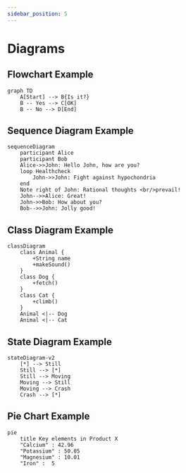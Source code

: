 ```yaml
---
sidebar_position: 5
---
```


# Diagrams

## Flowchart Example

```mermaid
graph TD
    A[Start] --> B{Is it?}
    B -- Yes --> C[OK]
    B -- No --> D[End]
```

## Sequence Diagram Example

```mermaid
sequenceDiagram
    participant Alice
    participant Bob
    Alice->>John: Hello John, how are you?
    loop Healthcheck
        John->>John: Fight against hypochondria
    end
    Note right of John: Rational thoughts <br/>prevail!
    John-->>Alice: Great!
    John->>Bob: How about you?
    Bob-->>John: Jolly good!
```

## Class Diagram Example

```mermaid
classDiagram
    class Animal {
        +String name
        +makeSound()
    }
    class Dog {
        +fetch()
    }
    class Cat {
        +climb()
    }
    Animal <|-- Dog
    Animal <|-- Cat
```

## State Diagram Example

```mermaid
stateDiagram-v2
    [*] --> Still
    Still --> [*]
    Still --> Moving
    Moving --> Still
    Moving --> Crash
    Crash --> [*]
```

## Pie Chart Example

```mermaid
pie
    title Key elements in Product X
    "Calcium" : 42.96
    "Potassium" : 50.05
    "Magnesium" : 10.01
    "Iron" :  5
``` 